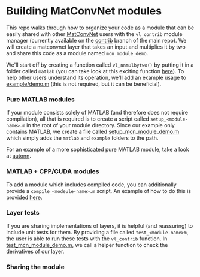 # Building MatConvNet modules

This repo walks through how to organize your code as a module that can be 
easily shared with other [MatConvNet](https://github.com/vlfeat/matconvnet) 
users with the `vl_contrib` module manager (currently available on the 
[contrib](https://github.com/vlfeat/matconvnet/tree/contrib) branch of the main repo). 
We will create a matconvnet layer that takes an input and multiplies it by two and 
share this code as a module named `mcn_module_demo`. 

We'll start off by creating a function called `vl_nnmulbytwo()` by putting it in
a folder called `matlab` (you can take look at this exciting function 
[here](matlab/vl_nnmulbytwo.m)). To help other users understand its operation, we'll
add an example usage to [example/demo.m](example/demo.m) (this is not required, but 
it can be beneficial).

### Pure MATLAB modules

If your module consists solely of MATLAB (and therefore does not require 
compilation), all that is required is to create a script called 
`setup_<module-name>.m` in the root of your module directory.  Since our example 
only contains MATLAB, we create a file called [setup\_mcn\_module\_demo.m](setup_mcn_module_demo.m) 
which simply adds the `matlab` and `example` folders to the path.

For an example of a more sophisticated pure MATLAB module, take a look at 
[autonn](https://github.com/vlfeat/autonn).

### MATLAB + CPP/CUDA modules

To add a module which includes compiled code, you can additionally provide
a `compile_<modeule-name>.m` script.  An example of how to do this is provided
[here](https://github.com/lenck/mcn-example-module).

### Layer tests

If you are sharing implementations of layers, it is helpful (and reassuring)
to include unit tests for them. By providing a file called `test_<module-name>m`,
the user is able to run these tests with the `vl_contrib` function. In 
[test\_mcn\_module\_demo.m](), we call a helper function to check the derivatives of 
our layer.

### Sharing the module
